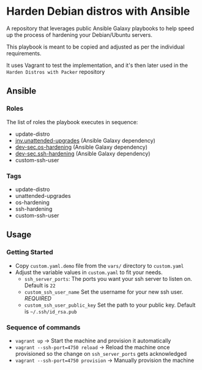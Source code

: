 
# Harden Debian distros with Ansible

A repository that leverages public Ansible Galaxy playbooks to help speed up the process of
hardening your Debian/Ubuntu servers.

This playbook is meant to be copied and adjusted as per the individual requirements.

It uses Vagrant to test the implementation, and it's then later used in the `Harden Distros with Packer` repository

## Ansible
### Roles
The list of roles the playbook executes in sequence:
* update-distro
* [jnv.unattended-upgrades][1] (Ansible Galaxy dependency)
* [dev-sec.os-hardening][2] (Ansible Galaxy dependency)
* [dev-sec.ssh-hardening][3] (Ansible Galaxy dependency)
* custom-ssh-user

### Tags
* update-distro
* unattended-upgrades
* os-hardening
* ssh-hardening
* custom-ssh-user

## Usage

### Getting Started
* Copy `custom.yaml.demo` file from the `vars/` directory to `custom.yaml`
* Adjust the variable values in `custom.yaml` to fit your needs.
    * `ssh_server_ports`: The ports you want your ssh server to listen on. Default is `22`
    * `custom_ssh_user_name` Set the username for your new ssh user. *REQUIRED*
    * `custom_ssh_user_public_key` Set the path to your public key. Default is `~/.ssh/id_rsa.pub`

### Sequence of commands
* `vagrant up` -> Start the machine and provision it automatically
* `vagrant --ssh-port=4750 reload` -> Reload the machine once provisioned so the change on `ssh_server_ports` gets acknowledged
* `vagrant --ssh-port=4750 provision` -> Manually provision the machine

[1]: https://github.com/jnv/ansible-role-unattended-upgrades
[2]: https://galaxy.ansible.com/dev-sec/os-hardening
[3]: https://galaxy.ansible.com/dev-sec/ssh-hardening
